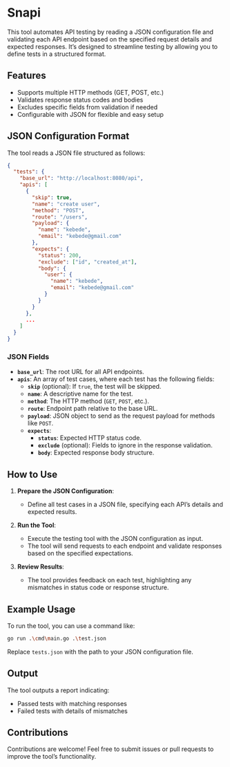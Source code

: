 
# Snapi

This tool automates API testing by reading a JSON configuration file and validating each API endpoint based on the specified request details and expected responses. It’s designed to streamline testing by allowing you to define tests in a structured format.

## Features
- Supports multiple HTTP methods (GET, POST, etc.)
- Validates response status codes and bodies
- Excludes specific fields from validation if needed
- Configurable with JSON for flexible and easy setup

## JSON Configuration Format

The tool reads a JSON file structured as follows:

```json
{
  "tests": {
    "base_url": "http://localhost:8080/api",
    "apis": [
      {
        "skip": true,
        "name": "create user",
        "method": "POST",
        "route": "/users",
        "payload": {
          "name": "kebede",
          "email": "kebede@gmail.com"
        },
        "expects": {
          "status": 200,
          "exclude": ["id", "created_at"],
          "body": {
            "user": {
              "name": "kebede",
              "email": "kebede@gmail.com"
            }
          }
        }
      },
      ...
    ]
  }
}
```

### JSON Fields

- **`base_url`**: The root URL for all API endpoints.
- **`apis`**: An array of test cases, where each test has the following fields:
  - **`skip`** (optional): If `true`, the test will be skipped.
  - **`name`**: A descriptive name for the test.
  - **`method`**: The HTTP method (`GET`, `POST`, etc.).
  - **`route`**: Endpoint path relative to the base URL.
  - **`payload`**: JSON object to send as the request payload for methods like `POST`.
  - **`expects`**:
    - **`status`**: Expected HTTP status code.
    - **`exclude`** (optional): Fields to ignore in the response validation.
    - **`body`**: Expected response body structure.

## How to Use

1. **Prepare the JSON Configuration**:
   - Define all test cases in a JSON file, specifying each API’s details and expected results.

2. **Run the Tool**:
   - Execute the testing tool with the JSON configuration as input.
   - The tool will send requests to each endpoint and validate responses based on the specified expectations.

3. **Review Results**:
   - The tool provides feedback on each test, highlighting any mismatches in status code or response structure.

## Example Usage

To run the tool, you can use a command like:

```bash
go run .\cmd\main.go .\test.json
```

Replace `tests.json` with the path to your JSON configuration file.

## Output

The tool outputs a report indicating:
- Passed tests with matching responses
- Failed tests with details of mismatches

## Contributions

Contributions are welcome! Feel free to submit issues or pull requests to improve the tool’s functionality.
